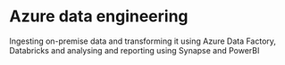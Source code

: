 # Azure data engineering
Ingesting on-premise data and transforming it using Azure Data Factory, Databricks and analysing and reporting using Synapse and PowerBI
